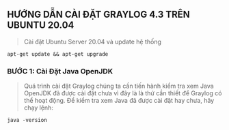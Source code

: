 ## HƯỚNG DẪN CÀI ĐẶT GRAYLOG 4.3 TRÊN UBUNTU 20.04

> Cài đặt Ubuntu Server 20.04 và update hệ thống

``` shell
apt-get update && apt-get upgrade
```

### BƯỚC 1: Cài Đặt Java OpenJDK

> Quá trình cài đặt Graylog chúng ta cần tiến hành kiểm tra xem Java OpenJDK đã được cài đặt chưa vì đây là là thứ cần thiết để Graylog có thể hoạt động.
Để kiểm tra xem Java đã được cài đặt hay chưa, hãy chạy lệnh:

``` shell
java -version
```
